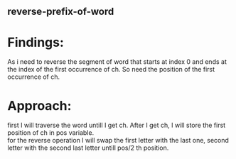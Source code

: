 ## reverse-prefix-of-word  

# Findings:  
As i need to reverse the segment of word that starts at index 0 and ends at the index of the first occurrence of ch. So need the position of the first occurrence of ch.

# Approach:  
first I will traverse the word untill I get ch. After I get ch, I will store the first position of ch in pos variable.  
for the reverse operation I will swap the first letter with the last one, second letter with the second last letter untill pos/2 th position.  


